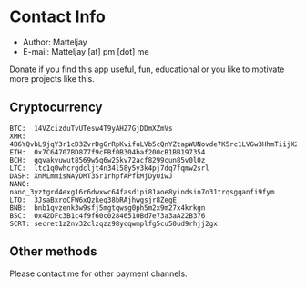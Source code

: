 # Contact Info

- Author: Matteljay
- E-mail: Matteljay [at] pm [dot] me

Donate if you find this app useful, fun, educational or you like to motivate more projects like this.

## Cryptocurrency

    BTC:  14VZcizduTvUTesw4T9yAHZ7GjDDmXZmVs
    XMR:  4B6YQvbL9jqY3r1cD3ZvrDgGrRpKvifuLVb5cQnYZtapWUNovde7K5rc1LVGw3HhmTiijX21zHKSqjQtwxesBEe6FhufRGS
    ETH:  0x7C64707BD877f9cFBf0B304baf200cB1BB197354
    BCH:  qqvakvuwut8569w5q6w25kv72acf8299cun85v0l0z
    LTC:  ltc1q0whcrgdcljt4n34l58y5y3k4pj7dq7fqmw2srl
    DASH: XnMLmmisNAyDMT3Sr1rhpfAPfkMjDyUiwJ
    NANO: nano_3yztgrd4exg16r6dwxwc64fasdipi81aoe8yindsin7o31trqsgqanfi9fym
    LTO:  3JsaBxroCFW6xQzkeq38bRAjhwgsjr8ZegE
    BNB:  bnb1qvzenk3w9sfj5mgtqwsg0ph5m2x9m27x4krkgn
    BSC:  0x42DFc3B1c4f9f60c02846510Bd7e73a3aA22B376
    SCRT: secret1z2nv32clzqzz98ycqwmplfg5cu50ud9rhjj2gx

## Other methods

Please contact me for other payment channels.
